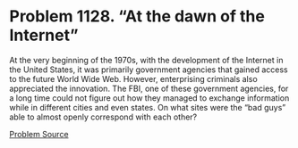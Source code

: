 # Problem 1128. “At the dawn of the Internet”

At the very beginning of the 1970s, with the development of the Internet in the United States, it was primarily government agencies that gained access to the future World Wide Web. However, enterprising criminals also appreciated the innovation. The FBI, one of these government agencies, for a long time could not figure out how they managed to exchange information while in different cities and even states. On what sites were the “bad guys” able to almost openly correspond with each other?

[Problem Source](https://www.trizland.ru/tasks/5579/)